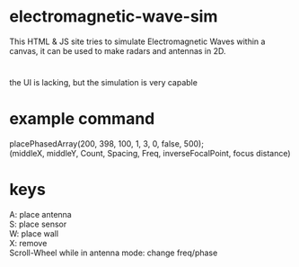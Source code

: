# electromagnetic-wave-sim
This HTML & JS site tries to simulate Electromagnetic Waves within a canvas, it can be used to make radars and antennas in 2D.
# 
the UI is lacking, but the simulation is very capable
# example command
placePhasedArray(200, 398, 100, 1, 3, 0, false, 500);<br/>
(middleX, middleY, Count, Spacing, Freq, inverseFocalPoint, focus distance)
# keys
A: place antenna<br/>
S: place sensor<br/>
W: place wall<br/>
X: remove<br/>
Scroll-Wheel while in antenna mode: change freq/phase
